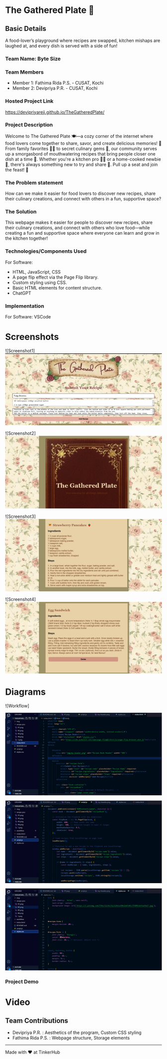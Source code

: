 # The Gathered Plate 🍛


## Basic Details
A food-lover’s playground where recipes are swapped, kitchen mishaps are laughed at, and every dish is served with a side of fun!

### Team Name: Byte Size


### Team Members
- Member 1: Fathima Rida P.S. - CUSAT, Kochi
- Member 2: Devipriya P.R. - CUSAT, Kochi

### Hosted Project Link
https://devipriyareji.github.io/TheGatheredPlate/

### Project Description

Welcome to The Gathered Plate 🍽️—a cozy corner of the internet where food lovers come together to share, savor, and create delicious memories! 🍲 From family favorites 👩‍🍳 to secret culinary gems 🤫, our community serves up a smorgasbord of mouthwatering recipes that bring people closer one dish at a time 🫶. Whether you're a kitchen pro 👨‍🍳 or a home-cooked newbie 🍕, there's always something new to try and share 🍪. Pull up a seat and join the feast! 🍴


### The Problem statement
How can we make it easier for food lovers to discover new recipes, share their culinary creations, and connect with others in a fun, supportive space?

### The Solution
This webpage makes it easier for people to discover new recipes, share their culinary creations, and connect with others who love food—while creating a fun and supportive space where everyone can learn and grow in the kitchen together!

### Technologies/Components Used
For Software:
- HTML, JavaScript, CSS
- A page flip effect via the Page Flip library.
- Custom styling using CSS.
- Basic HTML elements for content structure.
- ChatGPT


### Implementation
For Software: VSCode

# Screenshots 
![Screenshot1]
![pic 1](https://github.com/Devipriyareji/TheGatheredPlate/blob/main/recipe%20pics/%231.png)

![Screenshot2]
![pic 2](https://github.com/Devipriyareji/TheGatheredPlate/blob/main/recipe%20pics/%232.png)

![Screenshot3]
![pic 3](https://github.com/Devipriyareji/TheGatheredPlate/blob/main/recipe%20pics/%233.png)

![Screenshot4]
![pic 4](https://github.com/Devipriyareji/TheGatheredPlate/blob/main/recipe%20pics/%234.png)

# Diagrams
![Workflow]

![pic 1](https://github.com/Devipriyareji/TheGatheredPlate/blob/main/workflow/index.png)

![pic 2](https://github.com/Devipriyareji/TheGatheredPlate/blob/main/workflow/script.png)

![pic 3](https://github.com/Devipriyareji/TheGatheredPlate/blob/main/workflow/styles.png)


### Project Demo
# Video



## Team Contributions
- Devipriya P.R. : Aesthetics of the program, Custom CSS styling
- Fathima Rida P.S. : Webpage structure, Storage elements


---
Made with ❤️ at TinkerHub
